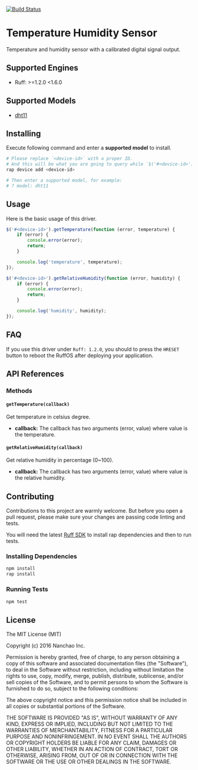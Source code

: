 [![Build Status](https://travis-ci.org/ruff-drivers/dht11.svg)](https://travis-ci.org/ruff-drivers/dht11)

# Temperature Humidity Sensor

Temperature and humidity sensor with a calibrated digital signal output.

## Supported Engines

* Ruff: >=1.2.0 <1.6.0

## Supported Models

- [dht11](https://rap.ruff.io/devices/dht11)

## Installing

Execute following command and enter a **supported model** to install.

```sh
# Please replace `<device-id>` with a proper ID.
# And this will be what you are going to query while `$('#<device-id>')`.
rap device add <device-id>

# Then enter a supported model, for example:
# ? model: dht11
```

## Usage

Here is the basic usage of this driver.

```js
$('#<device-id>').getTemperature(function (error, temperature) {
    if (error) {
        console.error(error);
        return;
    }

    console.log('temperature', temperature);
});

$('#<device-id>').getRelativeHumidity(function (error, humidity) {
    if (error) {
        console.error(error);
        return;
    }

    console.log('humidity', humidity);
});
```

## FAQ

If you use this driver under `Ruff: 1.2.0`, you should to press the `HRESET` button to reboot the RuffOS after deploying your application.

## API References

### Methods

#### `getTemperature(callback)`

Get temperature in celsius degree.

- **callback:** The callback has two arguments (error, value) where value is the temperature.

#### `getRelativeHumidity(callback)`

Get relative humidity in percentage (0~100).

- **callback:** The callback has two arguments (error, value) where value is the  relative humidity.

## Contributing

Contributions to this project are warmly welcome. But before you open a pull request, please make sure your changes are passing code linting and tests.

You will need the latest [Ruff SDK](https://ruff.io/) to install rap dependencies and then to run tests.

### Installing Dependencies

```sh
npm install
rap install
```

### Running Tests

```sh
npm test
```

## License

The MIT License (MIT)

Copyright (c) 2016 Nanchao Inc.

Permission is hereby granted, free of charge, to any person obtaining a copy of this software and associated documentation files (the "Software"), to deal in the Software without restriction, including without limitation the rights to use, copy, modify, merge, publish, distribute, sublicense, and/or sell copies of the Software, and to permit persons to whom the Software is furnished to do so, subject to the following conditions:

The above copyright notice and this permission notice shall be included in all copies or substantial portions of the Software.

THE SOFTWARE IS PROVIDED "AS IS", WITHOUT WARRANTY OF ANY KIND, EXPRESS OR IMPLIED, INCLUDING BUT NOT LIMITED TO THE WARRANTIES OF MERCHANTABILITY, FITNESS FOR A PARTICULAR PURPOSE AND NONINFRINGEMENT. IN NO EVENT SHALL THE AUTHORS OR COPYRIGHT HOLDERS BE LIABLE FOR ANY CLAIM, DAMAGES OR OTHER LIABILITY, WHETHER IN AN ACTION OF CONTRACT, TORT OR OTHERWISE, ARISING FROM, OUT OF OR IN CONNECTION WITH THE SOFTWARE OR THE USE OR OTHER DEALINGS IN THE SOFTWARE.

